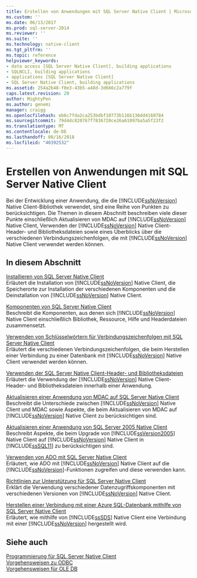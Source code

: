 ```yaml
---
title: Erstellen von Anwendungen mit SQL Server Native Client | Microsoft-Dokumentation
ms.custom: ''
ms.date: 06/13/2017
ms.prod: sql-server-2014
ms.reviewer: ''
ms.suite: ''
ms.technology: native-client
ms.tgt_pltfrm: ''
ms.topic: reference
helpviewer_keywords:
- data access [SQL Server Native Client], building applications
- SQLNCLI, building applications
- applications [SQL Server Native Client]
- SQL Server Native Client, building applications
ms.assetid: 254a2b48-f0e3-43b5-a48d-3d666c2a779f
caps.latest.revision: 20
author: MightyPen
ms.author: genemi
manager: craigg
ms.openlocfilehash: eb6c7fda2ca253bdbf10773b116b136dd4160784
ms.sourcegitcommit: 79d4dc820767f7836720ce26a61097ba5a5f23f2
ms.translationtype: MT
ms.contentlocale: de-DE
ms.lasthandoff: 08/16/2018
ms.locfileid: "40392532"
---
```

# <a name="building-applications-with-sql-server-native-client"></a>Erstellen von Anwendungen mit SQL Server Native Client
  Bei der Entwicklung einer Anwendung, die die [!INCLUDE[ssNoVersion](../../../includes/ssnoversion-md.md)] Native Client-Bibliothek verwendet, sind eine Reihe von Punkten zu berücksichtigen. Die Themen in diesem Abschnitt beschreiben viele dieser Punkte einschließlich Aktualisieren von MDAC auf [!INCLUDE[ssNoVersion](../../../includes/ssnoversion-md.md)] Native Client, Verwenden der [!INCLUDE[ssNoVersion](../../../includes/ssnoversion-md.md)] Native Client-Header- und Bibliotheksdateien sowie eines Überblicks über die verschiedenen Verbindungszeichenfolgen, die mit [!INCLUDE[ssNoVersion](../../../includes/ssnoversion-md.md)] Native Client verwendet werden können.  
  
## <a name="in-this-section"></a>In diesem Abschnitt  
 [Installieren von SQL Server Native Client](installing-sql-server-native-client.md)  
 Erläutert die Installation von [!INCLUDE[ssNoVersion](../../../includes/ssnoversion-md.md)] Native Client, die Speicherorte zur Installation der verschiedenen Komponenten und die Deinstallation von [!INCLUDE[ssNoVersion](../../../includes/ssnoversion-md.md)] Native Client.  
  
 [Komponenten von SQL Server Native Client](components-of-sql-server-native-client.md)  
 Beschreibt die Komponenten, aus denen sich [!INCLUDE[ssNoVersion](../../../includes/ssnoversion-md.md)] Native Client einschließlich Bibliothek, Ressource, Hilfe und Headerdateien zusammensetzt.  
  
 [Verwenden von Schlüsselwörtern für Verbindungszeichenfolgen mit SQL Server Native Client](using-connection-string-keywords-with-sql-server-native-client.md)  
 Erläutert die verschiedenen Verbindungszeichenfolgen, die beim Herstellen einer Verbindung zu einer Datenbank mit [!INCLUDE[ssNoVersion](../../../includes/ssnoversion-md.md)] Native Client verwendet werden können.  
  
 [Verwenden der SQL Server Native Client-Header- und Bibliotheksdateien](using-the-sql-server-native-client-header-and-library-files.md)  
 Erläutert die Verwendung der [!INCLUDE[ssNoVersion](../../../includes/ssnoversion-md.md)] Native Client-Header- und Bibliotheksdateien innerhalb einer Anwendung.  
  
 [Aktualisieren einer Anwendung von MDAC auf SQL Server Native Client](updating-an-application-to-sql-server-native-client-from-mdac.md)  
 Beschreibt die Unterschiede zwischen [!INCLUDE[ssNoVersion](../../../includes/ssnoversion-md.md)] Native Client und MDAC sowie Aspekte, die beim Aktualisieren von MDAC auf [!INCLUDE[ssNoVersion](../../../includes/ssnoversion-md.md)] Native Client zu berücksichtigen sind.  
  
 [Aktualisieren einer Anwendung von SQL Server 2005 Native Client](updating-an-application-from-sql-server-2005-native-client.md)  
 Beschreibt Aspekte, die beim Upgrade von [!INCLUDE[ssVersion2005](../../../includes/ssversion2005-md.md)] Native Client auf [!INCLUDE[ssNoVersion](../../../includes/ssnoversion-md.md)] Native Client in [!INCLUDE[ssSQL11](../../../includes/sssql11-md.md)] zu berücksichtigen sind.  
  
 [Verwenden von ADO mit SQL Server Native Client](using-ado-with-sql-server-native-client.md)  
 Erläutert, wie ADO mit [!INCLUDE[ssNoVersion](../../../includes/ssnoversion-md.md)] Native Client auf die [!INCLUDE[ssNoVersion](../../../includes/ssnoversion-md.md)]-Funktionen zugreifen und diese verwenden kann.  
  
 [Richtlinien zur Unterstützung für SQL Server Native Client](support-policies-for-sql-server-native-client.md)  
 Erklärt die Verwendung verschiedener Datenzugriffskomponenten mit verschiedenen Versionen von [!INCLUDE[ssNoVersion](../../../includes/ssnoversion-md.md)] Native Client.  
  
 [Herstellen einer Verbindung mit einer Azure SQL-Datenbank mithilfe von SQL Server Native Client](connecting-to-a-windows-azure-sql-database-using-sql-server-native-client.md)  
 Erläutert, wie mithilfe von [!INCLUDE[ssSDS](../../../includes/sssds-md.md)] Native Client eine Verbindung mit einer [!INCLUDE[ssNoVersion](../../../includes/ssnoversion-md.md)] hergestellt wird.  
  
## <a name="see-also"></a>Siehe auch  
 [Programmierung für SQL Server Native Client](../sql-server-native-client-programming.md)   
 [Vorgehensweisen zu ODBC](../../native-client-odbc-how-to/odbc-how-to-topics.md)   
 [Vorgehensweisen für OLE DB](../../native-client-ole-db-how-to/ole-db-how-to-topics.md)  
  
  
